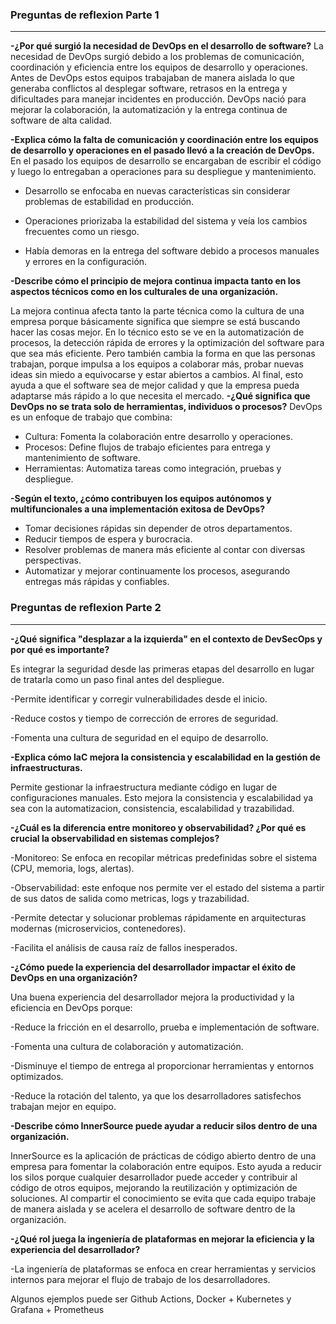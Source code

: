 ### Preguntas de reflexion Parte 1 

------------
**-¿Por qué surgió la necesidad de DevOps en el desarrollo de software?**
La necesidad de DevOps surgió debido a los problemas de comunicación, coordinación y eficiencia entre los equipos de desarrollo y operaciones. Antes de DevOps estos equipos trabajaban de manera aislada lo que generaba conflictos al desplegar software, retrasos en la entrega y dificultades para manejar incidentes en producción. DevOps nació para mejorar la colaboración, la automatización y la entrega continua de software de alta calidad.

**-Explica cómo la falta de comunicación y coordinación entre los equipos de desarrollo y operaciones en el pasado llevó a la creación de DevOps.**
En el pasado los equipos de desarrollo se encargaban de escribir el código y luego lo entregaban a operaciones para su despliegue y mantenimiento.
- Desarrollo se enfocaba en nuevas características sin considerar problemas de estabilidad en producción.

- Operaciones priorizaba la estabilidad del sistema y veía los cambios frecuentes como un riesgo.

- Había demoras en la entrega del software debido a procesos manuales y errores en la configuración.

**-Describe cómo el principio de mejora continua impacta tanto en los aspectos técnicos como en los culturales de una organización.**

La mejora continua afecta tanto la parte técnica como la cultura de una empresa porque básicamente significa que siempre se está buscando hacer las cosas mejor. En lo técnico esto se ve en la automatización de procesos, la detección rápida de errores y la optimización del software para que sea más eficiente. Pero también cambia la forma en que las personas trabajan, porque impulsa a los equipos a colaborar más, probar nuevas ideas sin miedo a equivocarse y estar abiertos a cambios. Al final, esto ayuda a que el software sea de mejor calidad y que la empresa pueda adaptarse más rápido a lo que necesita el mercado.
**-¿Qué significa que DevOps no se trata solo de herramientas, individuos o procesos?**
DevOps es un enfoque de trabajo que combina:
- Cultura: Fomenta la colaboración entre desarrollo y operaciones.
- Procesos: Define flujos de trabajo eficientes para entrega y mantenimiento de software.
- Herramientas: Automatiza tareas como integración, pruebas y despliegue.

**-Según el texto, ¿cómo contribuyen los equipos autónomos y multifuncionales a una implementación exitosa de DevOps?**

- Tomar decisiones rápidas sin depender de otros departamentos.
- Reducir tiempos de espera y burocracia.
- Resolver problemas de manera más eficiente al contar con diversas perspectivas.
- Automatizar y mejorar continuamente los procesos, asegurando entregas más rápidas y confiables.

### Preguntas de reflexion Parte 2
------------
**-¿Qué significa "desplazar a la izquierda" en el contexto de DevSecOps y por qué es importante?**

Es integrar la seguridad desde las primeras etapas del desarrollo en lugar de tratarla como un paso final antes del despliegue.

-Permite identificar y corregir vulnerabilidades desde el inicio.

-Reduce costos y tiempo de corrección de errores de seguridad.

-Fomenta una cultura de seguridad en el equipo de desarrollo.

**-Explica cómo IaC mejora la consistencia y escalabilidad en la gestión de infraestructuras.**

Permite gestionar la infraestructura mediante código en lugar de configuraciones manuales. Esto mejora la consistencia y escalabilidad ya sea con la automatizacion, consistencia, escalabilidad y trazabilidad.

**-¿Cuál es la diferencia entre monitoreo y observabilidad? ¿Por qué es crucial la observabilidad en sistemas complejos?**

-Monitoreo: Se enfoca en recopilar métricas predefinidas sobre el sistema (CPU, memoria, logs, alertas).

-Observabilidad: este enfoque nos permite ver el estado del sistema a partir de sus datos de salida como metricas, logs y trazabilidad.    

-Permite detectar y solucionar problemas rápidamente en arquitecturas modernas (microservicios, contenedores).

-Facilita el análisis de causa raíz de fallos inesperados.
 
**-¿Cómo puede la experiencia del desarrollador impactar el éxito de DevOps en una organización?**

Una buena experiencia del desarrollador mejora la productividad y la eficiencia en DevOps porque:

-Reduce la fricción en el desarrollo, prueba e implementación de software.

-Fomenta una cultura de colaboración y automatización.

-Disminuye el tiempo de entrega al proporcionar herramientas y entornos optimizados.

-Reduce la rotación del talento, ya que los desarrolladores satisfechos trabajan mejor en equipo.

**-Describe cómo InnerSource puede ayudar a reducir silos dentro de una organización.**

InnerSource es la aplicación de prácticas de código abierto dentro de una empresa para fomentar la colaboración entre equipos. Esto ayuda a reducir los silos porque cualquier desarrollador puede acceder y contribuir al código de otros equipos, mejorando la reutilización y optimización de soluciones. Al compartir el conocimiento se evita que cada equipo trabaje de manera aislada y se acelera el desarrollo de software dentro de la organización.


**-¿Qué rol juega la ingeniería de plataformas en mejorar la eficiencia y la experiencia del desarrollador?**

-La ingeniería de plataformas se enfoca en crear herramientas y servicios internos para
mejorar el flujo de trabajo de los desarrolladores.

Algunos ejemplos puede ser Github Actions, Docker + Kubernetes y Grafana + Prometheus
